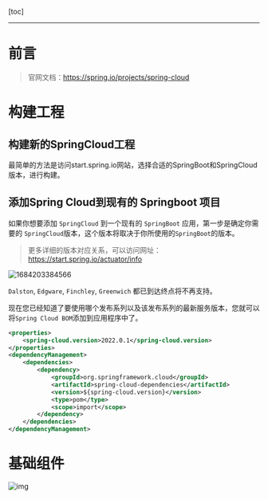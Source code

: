[toc]

---

# 前言

> 官网文档：https://spring.io/projects/spring-cloud

# 构建工程

## 构建新的SpringCloud工程

 最简单的方法是访问start.spring.io网站，选择合适的SpringBoot和SpringCloud版本，进行构建。 

## 添加Spring Cloud到现有的 Springboot 项目

如果你想要添加 `SpringCloud` 到一个现有的 `SpringBoot` 应用，第一步是确定你需要的 `SpringCloud`版本，这个版本将取决于你所使用的`SpringBoot`的版本。

>  更多详细的版本对应关系，可以访问网址： https://start.spring.io/actuator/info 

![1684203384566](SpringCloud-boot升级.assets/1684203384566.png)

`Dalston`, `Edgware`, `Finchley`, `Greenwich` 都已到达终点将不再支持。

现在您已经知道了要使用哪个发布系列以及该发布系列的最新服务版本，您就可以将`Spring Cloud BOM`添加到应用程序中了。 

```xml
<properties>
    <spring-cloud.version>2022.0.1</spring-cloud.version>
</properties>
<dependencyManagement>
    <dependencies>
        <dependency>
            <groupId>org.springframework.cloud</groupId>
            <artifactId>spring-cloud-dependencies</artifactId>
            <version>${spring-cloud.version}</version>
            <type>pom</type>
            <scope>import</scope>
        </dependency>
    </dependencies>
</dependencyManagement>
```



# 基础组件

 ![img](SpringCloud-boot升级.assets/471801123_1617818722438_70B715BD7A130A41AD9FDBAA0787D493.png) 